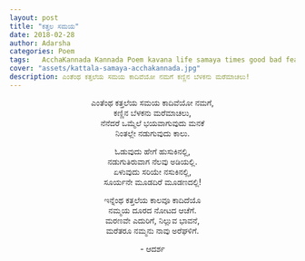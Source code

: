 ```yaml
---
layout: post
title: "ಕತ್ತಲ ಸಮಯ"
date: 2018-02-28
author: Adarsha
categories: Poem
tags:	AcchaKannada Kannada Poem kavana life samaya times good bad fear courage hedarike dhairya winteriscoming
cover: "assets/kattala-samaya-acchakannada.jpg"
description: ಎಂತೆಂಥ ಕತ್ತಲೆಯ ಸಮಯ ಕಾದಿವೆಯೋ ನಮಗೆ ಕಣ್ಣಿನ ಬೆಳಕನು ಮರೆಮಾಚಲು!
---
```


<p align ="center">ಎಂತೆಂಥ ಕತ್ತಲೆಯ ಸಮಯ ಕಾದಿವೆಯೋ ನಮಗೆ,<br>
ಕಣ್ಣಿನ ಬೆಳಕನು ಮರೆಮಾಚಲು,<br>
ನೆನೆದರೆ ಒಮ್ಮೆಲೆ ಭಯವಾಗುವುದು ಮನಕೆ<br>
ನಿಂತಲ್ಲೇ ನಡುಗುವುದು ಕಾಲು.</p><!--more-->

<p align ="center">ಓಡುವುದು ಹೇಗೆ ಹುಸುಕಿನಲ್ಲಿ,<br>
ನಡುಗುತಿರುವಾಗ ನೆಲವು ಅಡಿಯಲ್ಲಿ.<br>
ಏಳುವುದು ಸರಿಯೇ ನಸುಕಿನಲ್ಲಿ,<br>
ಸೂರ್ಯನೇ ಮೂಡದಿರೆ ಮೂಡಣದಲ್ಲಿ!</p>

<p align ="center">ಇನ್ನೆಂಥ ಕತ್ತಲೆಯ ಕಾಲವೂ ಕಾದಿದೆಯೊ<br>
ನಮ್ಮಯ ದೂರದ ನೋಟದ ಆಚೆಗೆ.<br>
ಮರಣವೇ ಎದುರಿಗೆ, ನಿಲ್ಲುವ  ಭಾವನೆ,<br>
ಮರೆತರೂ ನಮ್ಮನು ನಾವು ಅರೆಘಳಿಗೆ.</p>

<p align ="center">- ಆದರ್ಶ</p>
